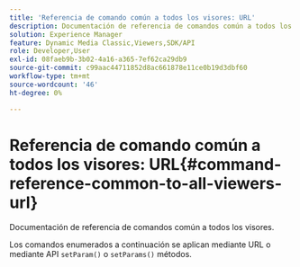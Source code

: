 ```yaml
---
title: 'Referencia de comando común a todos los visores: URL'
description: Documentación de referencia de comandos común a todos los visores.
solution: Experience Manager
feature: Dynamic Media Classic,Viewers,SDK/API
role: Developer,User
exl-id: 08faeb9b-3b02-4a16-a365-7ef62ca29db9
source-git-commit: c99aac44711852d8ac661878e11ce0b19d3dbf60
workflow-type: tm+mt
source-wordcount: '46'
ht-degree: 0%

---
```


# Referencia de comando común a todos los visores: URL{#command-reference-common-to-all-viewers-url}

Documentación de referencia de comandos común a todos los visores.

Los comandos enumerados a continuación se aplican mediante URL o mediante API `setParam()` o `setParams()` métodos.
